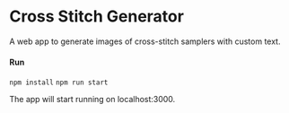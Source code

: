 # Cross Stitch Generator

A web app to generate images of cross-stitch samplers with custom text.

#### Run
`npm install`
`npm run start`

The app will start running on localhost:3000.
